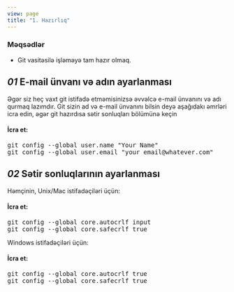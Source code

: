 ```yaml
---
view: page
title: "1. Hazırlıq"
---
```


<h3>Məqsədlər</h3>

<ul><li>Git vasitəsilə işləməyə tam hazır olmaq.</li></ul>

<h2><em>01</em> E-mail ünvanı və adın ayarlanması</h2>

<p>Əgər siz heç vaxt git istifadə etməmisinizsə əvvəlcə e-mail ünvanını və adı qurmaq lazımdır. Git sizin ad və e-mail ünvanını bilsin deyə aşağıdakı əmrləri icra edin, əgər git hazırdısa sətir sonluqları bölümünə keçin</p>

<h4 class="h4-pre">İcra et:</h4>

<pre class="instructions">git config --global user.name "Your Name"
git config --global user.email "your_email@whatever.com"</pre>

<h2><em>02</em> Sətir sonluqlarının ayarlanması</h2>

<p>Həmçinin, Unix/Mac istifadəçiləri üçün:</p>

<h4 class="h4-pre">İcra et:</h4>

<pre class="instructions">git config --global core.autocrlf input
git config --global core.safecrlf true</pre>

<p>Windows istifadəçiləri üçün:</p>

<h4 class="h4-pre">İcra et:</h4>

<pre class="instructions">git config --global core.autocrlf true
git config --global core.safecrlf true</pre>